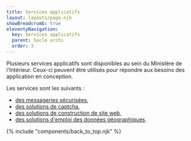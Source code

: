```yaml
---
title: Services applicatifs
layout: layouts/page.njk
showBreadcrumb: true
eleventyNavigation:
  key: Services applicatifs
  parent: Socle archi
  order: 3
---
```


Plusieurs services applicatifs sont disponibles au sein du Ministère de l'Intérieur. 
Ceux-ci peuvent être utilisés pour répondre aux besoins des application en conception. 

Les services sont les suivants : 
- [des messageries sécurisées](./messagerie-securisee/),
- [des solutions de captcha](./solutions-captcha/),
- [des solutions de construction de site web](./construction-d-un-site-web/),
- [des solutions d'emploi des données géographiques](./emploi-donnees-geographiques/).
 

{% include "components/back_to_top.njk" %}